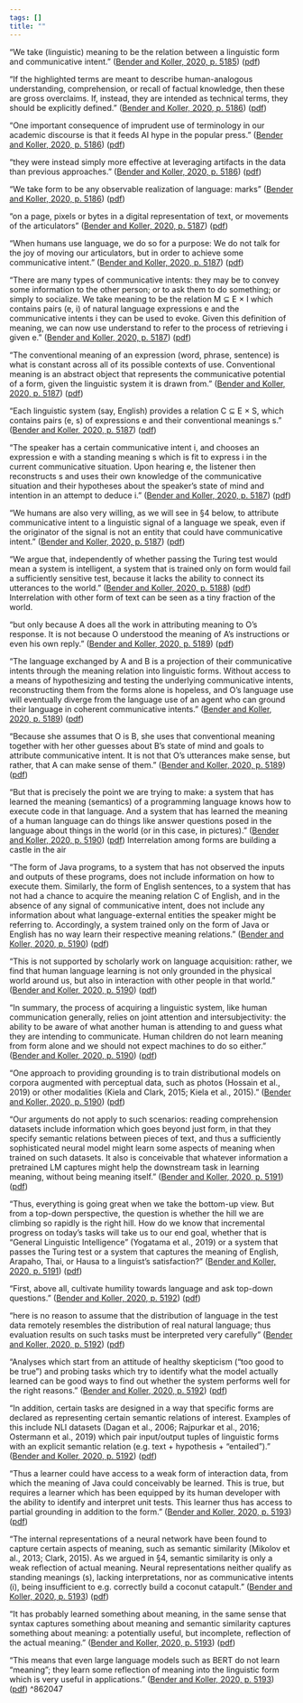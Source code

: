 ```yaml
---
tags: []
title: ""
---
```


“We take (linguistic) meaning to be the relation between a linguistic form and communicative intent.” ([Bender and Koller, 2020, p. 5185](zotero://select/library/items/SGE66L85)) ([pdf](zotero://open-pdf/library/items/MBQQRXLU?page=1&annotation=UZ9Y22VV))

“If the highlighted terms are meant to describe human-analogous understanding, comprehension, or recall of factual knowledge, then these are gross overclaims. If, instead, they are intended as technical terms, they should be explicitly defined.” ([Bender and Koller, 2020, p. 5186](zotero://select/library/items/SGE66L85)) ([pdf](zotero://open-pdf/library/items/MBQQRXLU?page=2&annotation=FYVCGKKJ))

“One important consequence of imprudent use of terminology in our academic discourse is that it feeds AI hype in the popular press.” ([Bender and Koller, 2020, p. 5186](zotero://select/library/items/SGE66L85)) ([pdf](zotero://open-pdf/library/items/MBQQRXLU?page=2&annotation=V6Y86NKC))

“they were instead simply more effective at leveraging artifacts in the data than previous approaches.” ([Bender and Koller, 2020, p. 5186](zotero://select/library/items/SGE66L85)) ([pdf](zotero://open-pdf/library/items/MBQQRXLU?page=2&annotation=S2EIYSCN))

“We take form to be any observable realization of language: marks” ([Bender and Koller, 2020, p. 5186](zotero://select/library/items/SGE66L85)) ([pdf](zotero://open-pdf/library/items/MBQQRXLU?page=2&annotation=KFUD2KMI))

“on a page, pixels or bytes in a digital representation of text, or movements of the articulators” ([Bender and Koller, 2020, p. 5187](zotero://select/library/items/SGE66L85)) ([pdf](zotero://open-pdf/library/items/MBQQRXLU?page=3&annotation=J96GVWII))

“When humans use language, we do so for a purpose: We do not talk for the joy of moving our articulators, but in order to achieve some communicative intent.” ([Bender and Koller, 2020, p. 5187](zotero://select/library/items/SGE66L85)) ([pdf](zotero://open-pdf/library/items/MBQQRXLU?page=3&annotation=EF3LNQWH))

“There are many types of communicative intents: they may be to convey some information to the other person; or to ask them to do something; or simply to socialize. We take meaning to be the relation M ⊆ E × I which contains pairs (e, i) of natural language expressions e and the communicative intents i they can be used to evoke. Given this definition of meaning, we can now use understand to refer to the process of retrieving i given e.” ([Bender and Koller, 2020, p. 5187](zotero://select/library/items/SGE66L85)) ([pdf](zotero://open-pdf/library/items/MBQQRXLU?page=3&annotation=RSY3PLMK))

“The conventional meaning of an expression (word, phrase, sentence) is what is constant across all of its possible contexts of use. Conventional meaning is an abstract object that represents the communicative potential of a form, given the linguistic system it is drawn from.” ([Bender and Koller, 2020, p. 5187](zotero://select/library/items/SGE66L85)) ([pdf](zotero://open-pdf/library/items/MBQQRXLU?page=3&annotation=SSETADF5))

“Each linguistic system (say, English) provides a relation C ⊆ E × S, which contains pairs (e, s) of expressions e and their conventional meanings s.” ([Bender and Koller, 2020, p. 5187](zotero://select/library/items/SGE66L85)) ([pdf](zotero://open-pdf/library/items/MBQQRXLU?page=3&annotation=EPN6V6SL))

“The speaker has a certain communicative intent i, and chooses an expression e with a standing meaning s which is fit to express i in the current communicative situation. Upon hearing e, the listener then reconstructs s and uses their own knowledge of the communicative situation and their hypotheses about the speaker’s state of mind and intention in an attempt to deduce i.” ([Bender and Koller, 2020, p. 5187](zotero://select/library/items/SGE66L85)) ([pdf](zotero://open-pdf/library/items/MBQQRXLU?page=3&annotation=D9SFR7UK))

“We humans are also very willing, as we will see in §4 below, to attribute communicative intent to a linguistic signal of a language we speak, even if the originator of the signal is not an entity that could have communicative intent.” ([Bender and Koller, 2020, p. 5187](zotero://select/library/items/SGE66L85)) ([pdf](zotero://open-pdf/library/items/MBQQRXLU?page=3&annotation=5Z95LJSJ))

“We argue that, independently of whether passing the Turing test would mean a system is intelligent, a system that is trained only on form would fail a sufficiently sensitive test, because it lacks the ability to connect its utterances to the world.” ([Bender and Koller, 2020, p. 5188](zotero://select/library/items/SGE66L85)) ([pdf](zotero://open-pdf/library/items/MBQQRXLU?page=4&annotation=QVWK4BCH)) Interrelation with other form of text can be seen as a tiny fraction of the world.

“but only because A does all the work in attributing meaning to O’s response. It is not because O understood the meaning of A’s instructions or even his own reply.” ([Bender and Koller, 2020, p. 5189](zotero://select/library/items/SGE66L85)) ([pdf](zotero://open-pdf/library/items/MBQQRXLU?page=5&annotation=DBF2S3WU))

“The language exchanged by A and B is a projection of their communicative intents through the meaning relation into linguistic forms. Without access to a means of hypothesizing and testing the underlying communicative intents, reconstructing them from the forms alone is hopeless, and O’s language use will eventually diverge from the language use of an agent who can ground their language in coherent communicative intents.” ([Bender and Koller, 2020, p. 5189](zotero://select/library/items/SGE66L85)) ([pdf](zotero://open-pdf/library/items/MBQQRXLU?page=5&annotation=C7MTT7BN))

“Because she assumes that O is B, she uses that conventional meaning together with her other guesses about B’s state of mind and goals to attribute communicative intent. It is not that O’s utterances make sense, but rather, that A can make sense of them.” ([Bender and Koller, 2020, p. 5189](zotero://select/library/items/SGE66L85)) ([pdf](zotero://open-pdf/library/items/MBQQRXLU?page=5&annotation=X9C9XZQM))

“But that is precisely the point we are trying to make: a system that has learned the meaning (semantics) of a programming language knows how to execute code in that language. And a system that has learned the meaning of a human language can do things like answer questions posed in the language about things in the world (or in this case, in pictures).” ([Bender and Koller, 2020, p. 5190](zotero://select/library/items/SGE66L85)) ([pdf](zotero://open-pdf/library/items/MBQQRXLU?page=6&annotation=D3PETWGF)) Interrelation among forms are building a castle in the air

“The form of Java programs, to a system that has not observed the inputs and outputs of these programs, does not include information on how to execute them. Similarly, the form of English sentences, to a system that has not had a chance to acquire the meaning relation C of English, and in the absence of any signal of communicative intent, does not include any information about what language-external entities the speaker might be referring to. Accordingly, a system trained only on the form of Java or English has no way learn their respective meaning relations.” ([Bender and Koller, 2020, p. 5190](zotero://select/library/items/SGE66L85)) ([pdf](zotero://open-pdf/library/items/MBQQRXLU?page=6&annotation=NYEBJAGD))

“This is not supported by scholarly work on language acquisition: rather, we find that human language learning is not only grounded in the physical world around us, but also in interaction with other people in that world.” ([Bender and Koller, 2020, p. 5190](zotero://select/library/items/SGE66L85)) ([pdf](zotero://open-pdf/library/items/MBQQRXLU?page=6&annotation=A6NIFLI8))

“In summary, the process of acquiring a linguistic system, like human communication generally, relies on joint attention and intersubjectivity: the ability to be aware of what another human is attending to and guess what they are intending to communicate. Human children do not learn meaning from form alone and we should not expect machines to do so either.” ([Bender and Koller, 2020, p. 5190](zotero://select/library/items/SGE66L85)) ([pdf](zotero://open-pdf/library/items/MBQQRXLU?page=6&annotation=8JPCARKX))

“One approach to providing grounding is to train distributional models on corpora augmented with perceptual data, such as photos (Hossain et al., 2019) or other modalities (Kiela and Clark, 2015; Kiela et al., 2015).” ([Bender and Koller, 2020, p. 5190](zotero://select/library/items/SGE66L85)) ([pdf](zotero://open-pdf/library/items/MBQQRXLU?page=6&annotation=WYL46T83))

“Our arguments do not apply to such scenarios: reading comprehension datasets include information which goes beyond just form, in that they specify semantic relations between pieces of text, and thus a sufficiently sophisticated neural model might learn some aspects of meaning when trained on such datasets. It also is conceivable that whatever information a pretrained LM captures might help the downstream task in learning meaning, without being meaning itself.” ([Bender and Koller, 2020, p. 5191](zotero://select/library/items/SGE66L85)) ([pdf](zotero://open-pdf/library/items/MBQQRXLU?page=7&annotation=9ULG5CM6))

“Thus, everything is going great when we take the bottom-up view. But from a top-down perspective, the question is whether the hill we are climbing so rapidly is the right hill. How do we know that incremental progress on today’s tasks will take us to our end goal, whether that is “General Linguistic Intelligence” (Yogatama et al., 2019) or a system that passes the Turing test or a system that captures the meaning of English, Arapaho, Thai, or Hausa to a linguist’s satisfaction?” ([Bender and Koller, 2020, p. 5191](zotero://select/library/items/SGE66L85)) ([pdf](zotero://open-pdf/library/items/MBQQRXLU?page=7&annotation=SBUJQNS3))

“First, above all, cultivate humility towards language and ask top-down questions.” ([Bender and Koller, 2020, p. 5192](zotero://select/library/items/SGE66L85)) ([pdf](zotero://open-pdf/library/items/MBQQRXLU?page=8&annotation=Z86QQ4IT))

“here is no reason to assume that the distribution of language in the test data remotely resembles the distribution of real natural language; thus evaluation results on such tasks must be interpreted very carefully” ([Bender and Koller, 2020, p. 5192](zotero://select/library/items/SGE66L85)) ([pdf](zotero://open-pdf/library/items/MBQQRXLU?page=8&annotation=HMRHGA6V))

“Analyses which start from an attitude of healthy skepticism (“too good to be true”) and probing tasks which try to identify what the model actually learned can be good ways to find out whether the system performs well for the right reasons.” ([Bender and Koller, 2020, p. 5192](zotero://select/library/items/SGE66L85)) ([pdf](zotero://open-pdf/library/items/MBQQRXLU?page=8&annotation=3PTEMTQG))

“In addition, certain tasks are designed in a way that specific forms are declared as representing certain semantic relations of interest. Examples of this include NLI datasets (Dagan et al., 2006; Rajpurkar et al., 2016; Ostermann et al., 2019) which pair input/output tuples of linguistic forms with an explicit semantic relation (e.g. text + hypothesis + “entailed”).” ([Bender and Koller, 2020, p. 5192](zotero://select/library/items/SGE66L85)) ([pdf](zotero://open-pdf/library/items/MBQQRXLU?page=8&annotation=9S6QAT5T))

“Thus a learner could have access to a weak form of interaction data, from which the meaning of Java could conceivably be learned. This is true, but requires a learner which has been equipped by its human developer with the ability to identify and interpret unit tests. This learner thus has access to partial grounding in addition to the form.” ([Bender and Koller, 2020, p. 5193](zotero://select/library/items/SGE66L85)) ([pdf](zotero://open-pdf/library/items/MBQQRXLU?page=9&annotation=6T57EQC3))

“The internal representations of a neural network have been found to capture certain aspects of meaning, such as semantic similarity (Mikolov et al., 2013; Clark, 2015). As we argued in §4, semantic similarity is only a weak reflection of actual meaning. Neural representations neither qualify as standing meanings (s), lacking interpretations, nor as communicative intents (i), being insufficient to e.g. correctly build a coconut catapult.” ([Bender and Koller, 2020, p. 5193](zotero://select/library/items/SGE66L85)) ([pdf](zotero://open-pdf/library/items/MBQQRXLU?page=9&annotation=SQ2F92L3))

“It has probably learned something about meaning, in the same sense that syntax captures something about meaning and semantic similarity captures something about meaning: a potentially useful, but incomplete, reflection of the actual meaning.” ([Bender and Koller, 2020, p. 5193](zotero://select/library/items/SGE66L85)) ([pdf](zotero://open-pdf/library/items/MBQQRXLU?page=9&annotation=8QKN9389))

“This means that even large language models such as BERT do not learn “meaning”; they learn some reflection of meaning into the linguistic form which is very useful in applications.” ([Bender and Koller, 2020, p. 5193](zotero://select/library/items/SGE66L85)) ([pdf](zotero://open-pdf/library/items/MBQQRXLU?page=9&annotation=UXIT8PXP)) ^862047
